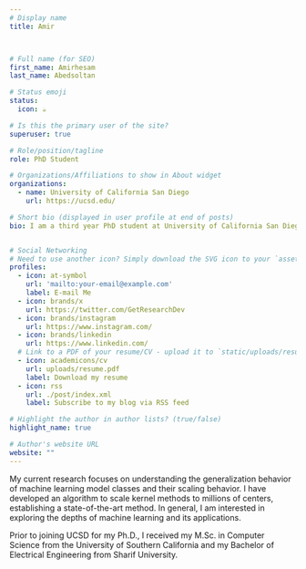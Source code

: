```yaml
---
# Display name
title: Amir 



# Full name (for SEO)
first_name: Amirhesam
last_name: Abedsoltan

# Status emoji
status:
  icon: ☕️

# Is this the primary user of the site?
superuser: true

# Role/position/tagline
role: PhD Student

# Organizations/Affiliations to show in About widget
organizations:
  - name: University of California San Diego
    url: https://ucsd.edu/

# Short bio (displayed in user profile at end of posts)
bio: I am a third year PhD student at University of California San Diego advised by [Misha Belkin]([https://www.google.com](http://misha.belkin-wang.org/)).


# Social Networking
# Need to use another icon? Simply download the SVG icon to your `assets/media/icons/` folder.
profiles:
  - icon: at-symbol
    url: 'mailto:your-email@example.com'
    label: E-mail Me
  - icon: brands/x
    url: https://twitter.com/GetResearchDev
  - icon: brands/instagram
    url: https://www.instagram.com/
  - icon: brands/linkedin
    url: https://www.linkedin.com/
  # Link to a PDF of your resume/CV - upload it to `static/uploads/resume.pdf`
  - icon: academicons/cv
    url: uploads/resume.pdf
    label: Download my resume
  - icon: rss
    url: ./post/index.xml
    label: Subscribe to my blog via RSS feed

# Highlight the author in author lists? (true/false)
highlight_name: true

# Author's website URL
website: ""
---
```


My current research focuses on understanding the generalization behavior of machine learning model classes and their scaling behavior. I have developed an algorithm to scale kernel methods to millions of centers, establishing a state-of-the-art method. In general, I am interested in exploring the depths of machine learning and its applications.

Prior to joining UCSD for my Ph.D., I received my M.Sc. in Computer Science from the University of Southern California and my Bachelor of Electrical Engineering from Sharif University.
